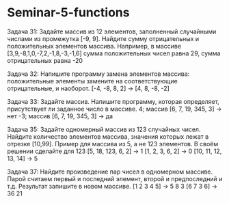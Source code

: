 # Seminar-5-functions

Задача 31: Задайте массив из 12 элементов, заполненный
случайными числами из промежутка [-9, 9]. Найдите сумму
отрицательных и положительных элементов массива.
Например, в массиве [3,9,-8,1,0,-7,2,-1,8,-3,-1,6] сумма
положительных чисел равна 29, сумма отрицательных равна
-20

Задача 32: Напишите программу замена элементов
массива: положительные элементы замените на
соответствующие отрицательные, и наоборот.
[-4, -8, 8, 2] -> [4, 8, -8, -2]


Задача 33: Задайте массив. Напишите программу, которая
определяет, присутствует ли заданное число в массиве.
4; массив [6, 7, 19, 345, 3] -> нет
-3; массив [6, 7, 19, 345, 3] -> да


Задача 35: Задайте одномерный массив из 123 случайных чисел.
Найдите количество элементов массива, значения которых лежат в
отрезке [10,99].
Пример для массива из 5, а не 123 элементов. В своём решении сделайте для
123
[5, 18, 123, 6, 2] -> 1
[1, 2, 3, 6, 2] -> 0
[10, 11, 12, 13, 14] -> 5


Задача 37: Найдите произведение пар чисел в одномерном массиве.
Парой считаем первый и последний элемент, второй и предпоследний
и т.д. Результат запишите в новом массиве.
[1 2 3 4 5] -> 5 8 3
[6 7 3 6] -> 36 21
